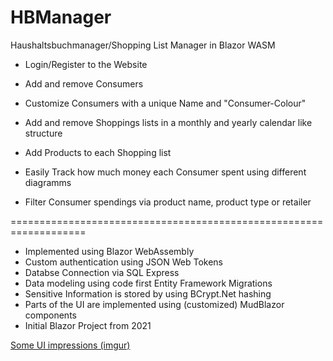 # HBManager

Haushaltsbuchmanager/Shopping List Manager in Blazor WASM

- Login/Register to the Website
- Add and remove Consumers
- Customize Consumers with a unique Name and "Consumer-Colour"
- Add and remove Shoppings lists in a monthly and yearly calendar like structure
- Add Products to each Shopping list

- Easily Track how much money each Consumer spent using different diagramms
- Filter Consumer spendings via product name, product type or retailer

===================================================================

- Implemented using Blazor WebAssembly
- Custom authentication using JSON Web Tokens
- Databse Connection via SQL Express
- Data modeling using code first Entity Framework Migrations
- Sensitive Information is stored by using BCrypt.Net hashing
- Parts of the UI are implemented using (customized) MudBlazor components
- Initial Blazor Project from 2021



[Some UI impressions (imgur)](https://imgur.com/a/apL9Zwq)
